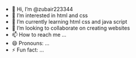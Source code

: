 - 👋 Hi, I’m @zubair223344
- 👀 I’m interested in html and css 
- 🌱 I’m currently learning html css and java script
- 💞️ I’m looking to collaborate on creating websites 
- 📫 How to reach me ...
- 😄 Pronouns: ...
- ⚡ Fun fact: ...

<!---
zubair223344/zubair223344 is a ✨ special ✨ repository because its `README.md` (this file) appears on your GitHub profile.
You can click the Preview link to take a look at your changes.
--->
